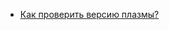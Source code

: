 * [Как проверить версию плазмы?](/articles/%D0%9A%D0%B0%D0%BA%20%D0%BF%D1%80%D0%BE%D0%B2%D0%B5%D1%80%D0%B8%D1%82%D1%8C%20%D0%B2%D0%B5%D1%80%D1%81%D0%B8%D1%8E%20%D0%BF%D0%BB%D0%B0%D0%B7%D0%BC%D1%8B%253F.md)

